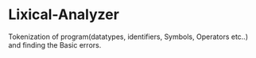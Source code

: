 # Lixical-Analyzer
Tokenization of program(datatypes, identifiers, Symbols, Operators etc..) and finding the Basic errors.
